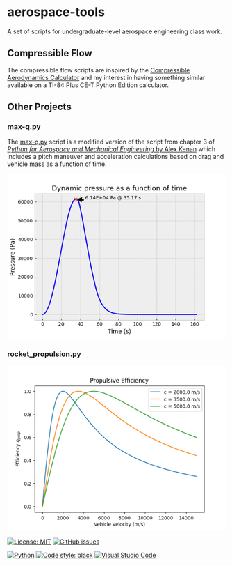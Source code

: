 # aerospace-tools

A set of scripts for undergraduate-level aerospace engineering class work. 

## Compressible Flow

The compressible flow scripts are inspired by the [Compressible Aerodynamics Calculator](http://www.dept.aoe.vt.edu/~devenpor/aoe3114/calc.html) and my interest in having something similar available on a TI-84 Plus CE-T Python Edition calculator.

## Other Projects

### max-q.py

The [max-q.py](Other%20Projects/max-q.py) script is a modified version of the script from chapter 3 of [_Python for Aerospace and Mechanical Engineering_ by Alex Kenan](https://github.com/alexkenan/pymae) which includes a pitch maneuver and acceleration calculations based on drag and vehicle mass as a function of time.

![Example](Images/max-q.png)

### rocket_propulsion.py

![Sample output](Images/PropulsiveEfficiency.png)

[![License: MIT](https://img.shields.io/github/license/rayjd1650/aerospace-tools?style=for-the-badge)](https://opensource.org/licenses/MIT)
[![GitHub issues](https://img.shields.io/github/issues/rayjd1650/aerospace-tools?style=for-the-badge)](https://github.com/raydemay/aerospace-tools/issues)

[![Python](https://img.shields.io/badge/python-3670A0?style=for-the-badge&logo=python&logoColor=ffdd54)](https://www.python.org/)
[![Code style: black](https://img.shields.io/badge/code%20style-black-000000.svg?style=for-the-badge)](https://github.com/psf/black)
[![Visual Studio Code](https://img.shields.io/badge/Visual%20Studio%20Code-0078d7.svg?style=for-the-badge&logo=visual-studio-code&logoColor=white)](https://code.visualstudio.com/)
